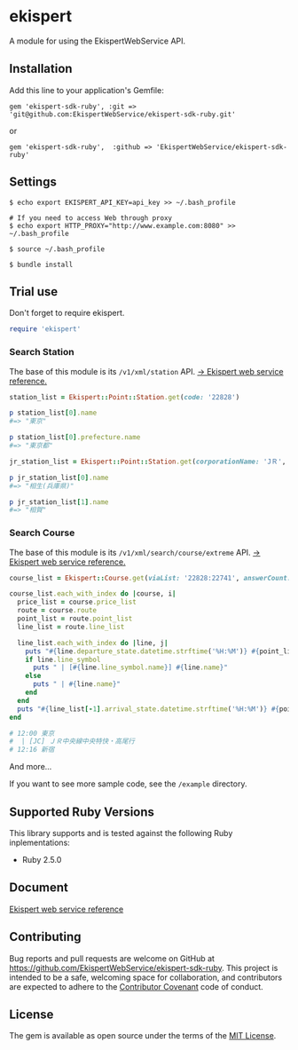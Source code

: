 # ekispert

A module for using the EkispertWebService API.

## Installation

Add this line to your application's Gemfile:

```
gem 'ekispert-sdk-ruby', :git => 'git@github.com:EkispertWebService/ekispert-sdk-ruby.git'
```

or

```
gem 'ekispert-sdk-ruby',  :github => 'EkispertWebService/ekispert-sdk-ruby'
```

## Settings

```
$ echo export EKISPERT_API_KEY=api_key >> ~/.bash_profile

# If you need to access Web through proxy
$ echo export HTTP_PROXY="http://www.example.com:8080" >> ~/.bash_profile

$ source ~/.bash_profile

$ bundle install
```

## Trial use

Don't forget to require ekispert.

```ruby
require 'ekispert'
```

### Search Station

The base of this module is its `/v1/xml/station` API.
[-> Ekispert web service reference.](http://docs.ekispert.com/v1/api/station.html)

```ruby
station_list = Ekispert::Point::Station.get(code: '22828')

p station_list[0].name
#=> "東京"

p station_list[0].prefecture.name
#=> "東京都"

jr_station_list = Ekispert::Point::Station.get(corporationName: 'JＲ', limit: 2)

p jr_station_list[0].name
#=> "相生(兵庫県)"

p jr_station_list[1].name
#=> "相賀"
```

### Search Course

The base of this module is its `/v1/xml/search/course/extreme` API.
[-> Ekispert web service reference.](http://docs.ekispert.com/v1/api/search/course/extreme.html)

```ruby
course_list = Ekispert::Course.get(viaList: '22828:22741', answerCount: 1)

course_list.each_with_index do |course, i|
  price_list = course.price_list
  route = course.route
  point_list = route.point_list
  line_list = route.line_list

  line_list.each_with_index do |line, j|
    puts "#{line.departure_state.datetime.strftime('%H:%M')} #{point_list[j].station.name}"
    if line.line_symbol
      puts " | [#{line.line_symbol.name}] #{line.name}"
    else
      puts " | #{line.name}"
    end
  end
  puts "#{line_list[-1].arrival_state.datetime.strftime('%H:%M')} #{point_list[-1].station.name}"
end

# 12:00 東京
#  | [JC] ＪＲ中央線中央特快・高尾行
# 12:16 新宿
```

And more...

If you want to see more sample code, see the `/example` directory.

## Supported Ruby Versions
This library supports and is tested against the following Ruby inplementations:
- Ruby 2.5.0

## Document
[Ekispert web service reference](http://docs.ekispert.com/v1/api/)

## Contributing

Bug reports and pull requests are welcome on GitHub at https://github.com/EkispertWebService/ekispert-sdk-ruby. This project is intended to be a safe, welcoming space for collaboration, and contributors are expected to adhere to the [Contributor Covenant](http://contributor-covenant.org) code of conduct.

## License

The gem is available as open source under the terms of the [MIT License](https://opensource.org/licenses/MIT).
